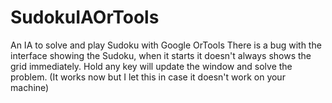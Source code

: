 # SudokuIAOrTools
An IA to solve and play Sudoku with Google OrTools
There is a bug with the interface showing the Sudoku, when it starts it doesn't always shows the grid immediately. Hold any key will update the window and solve the problem. (It works now but I let this in case it doesn't work on your machine)
